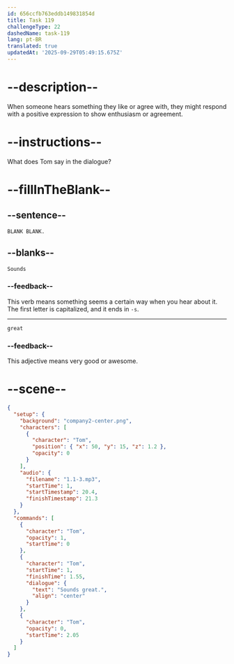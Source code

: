 ```yaml
---
id: 656ccfb763eddb149831854d
title: Task 119
challengeType: 22
dashedName: task-119
lang: pt-BR
translated: true
updatedAt: '2025-09-29T05:49:15.675Z'
---
```


<!--
AUDIO REFERENCE:
Tom: Sounds great.
-->

# --description--

When someone hears something they like or agree with, they might respond with a positive expression to show enthusiasm or agreement.

# --instructions--

What does Tom say in the dialogue?

# --fillInTheBlank--

## --sentence--

`BLANK BLANK.`

## --blanks--

`Sounds`

### --feedback--

This verb means something seems a certain way when you hear about it. The first letter is capitalized, and it ends in `-s`.

---

`great`

### --feedback--

This adjective means very good or awesome.

# --scene--

```json
{
  "setup": {
    "background": "company2-center.png",
    "characters": [
      {
        "character": "Tom",
        "position": { "x": 50, "y": 15, "z": 1.2 },
        "opacity": 0
      }
    ],
    "audio": {
      "filename": "1.1-3.mp3",
      "startTime": 1,
      "startTimestamp": 20.4,
      "finishTimestamp": 21.3
    }
  },
  "commands": [
    {
      "character": "Tom",
      "opacity": 1,
      "startTime": 0
    },
    {
      "character": "Tom",
      "startTime": 1,
      "finishTime": 1.55,
      "dialogue": {
        "text": "Sounds great.",
        "align": "center"
      }
    },
    {
      "character": "Tom",
      "opacity": 0,
      "startTime": 2.05
    }
  ]
}
```
